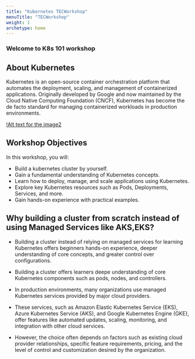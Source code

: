 ```yaml
---
title: "Kubernetes TECWorkshop"
menuTitle: "TECWorkshop"
weight: 1
archetype: home
---
```


### Welcome to K8s 101 workshop

## About Kubernetes

Kubernetes is an open-source container orchestration platform that automates the deployment, scaling, and management of containerized applications. Originally developed by Google and now maintained by the Cloud Native Computing Foundation (CNCF), Kubernetes has become the de facto standard for managing containerized workloads in production environments.

[!Alt text for the image2](https://wac-cdn.atlassian.com/dam/jcr:8a8c5eff-cedd-4e46-a397-9d635a098afc/Kubernetes-vs-Docker-article_2@2x.jpg?cdnVersion=1456)

## Workshop Objectives

In this workshop, you will:

- Build a kubernetes cluster by yourself.
- Gain a fundamental understanding of Kubernetes concepts.
- Learn how to deploy, manage, and scale applications using Kubernetes.
- Explore key Kubernetes resources such as Pods, Deployments, Services, and more.
- Gain hands-on experience with practical examples.


## Why building a cluster from scratch instead of using Managed Services like AKS,EKS?

- Building a cluster instead of relying on managed services for learning Kubernetes offers beginners hands-on experience, deeper understanding of core concepts, and greater control over configurations. 

- Building a cluster offers learners deepe understanding of core Kubernetes components such as pods, nodes, and controllers.

- In production environments, many organizations use managed Kubernetes services provided by major cloud providers. 

- These services, such as Amazon Elastic Kubernetes Service (EKS), Azure Kubernetes Service (AKS), and Google Kubernetes Engine (GKE), offer features like automated updates, scaling, monitoring, and integration with other cloud services.

- However, the choice often depends on factors such as existing cloud provider relationships, specific feature requirements, pricing, and the level of control and customization desired by the organization.